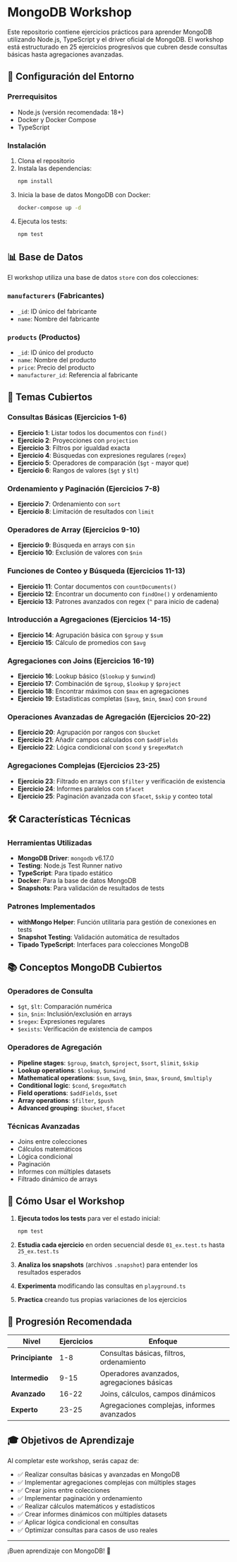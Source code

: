 # MongoDB Workshop

Este repositorio contiene ejercicios prácticos para aprender MongoDB utilizando Node.js, TypeScript y el driver oficial de MongoDB. El workshop está estructurado en 25 ejercicios progresivos que cubren desde consultas básicas hasta agregaciones avanzadas.

## 🚀 Configuración del Entorno

### Prerrequisitos
- Node.js (versión recomendada: 18+)
- Docker y Docker Compose
- TypeScript

### Instalación
1. Clona el repositorio
2. Instala las dependencias:
   ```bash
   npm install
   ```
3. Inicia la base de datos MongoDB con Docker:
   ```bash
   docker-compose up -d
   ```
4. Ejecuta los tests:
   ```bash
   npm test
   ```

## 📊 Base de Datos

El workshop utiliza una base de datos `store` con dos colecciones:

### `manufacturers` (Fabricantes)
- `_id`: ID único del fabricante
- `name`: Nombre del fabricante

### `products` (Productos)
- `_id`: ID único del producto
- `name`: Nombre del producto
- `price`: Precio del producto
- `manufacturer_id`: Referencia al fabricante

## 🎯 Temas Cubiertos

### **Consultas Básicas (Ejercicios 1-6)**
- **Ejercicio 1**: Listar todos los documentos con `find()`
- **Ejercicio 2**: Proyecciones con `projection`
- **Ejercicio 3**: Filtros por igualdad exacta
- **Ejercicio 4**: Búsquedas con expresiones regulares (`regex`)
- **Ejercicio 5**: Operadores de comparación (`$gt` - mayor que)
- **Ejercicio 6**: Rangos de valores (`$gt` y `$lt`)

### **Ordenamiento y Paginación (Ejercicios 7-8)**
- **Ejercicio 7**: Ordenamiento con `sort`
- **Ejercicio 8**: Limitación de resultados con `limit`

### **Operadores de Array (Ejercicios 9-10)**
- **Ejercicio 9**: Búsqueda en arrays con `$in`
- **Ejercicio 10**: Exclusión de valores con `$nin`

### **Funciones de Conteo y Búsqueda (Ejercicios 11-13)**
- **Ejercicio 11**: Contar documentos con `countDocuments()`
- **Ejercicio 12**: Encontrar un documento con `findOne()` y ordenamiento
- **Ejercicio 13**: Patrones avanzados con regex (`^` para inicio de cadena)

### **Introducción a Agregaciones (Ejercicios 14-15)**
- **Ejercicio 14**: Agrupación básica con `$group` y `$sum`
- **Ejercicio 15**: Cálculo de promedios con `$avg`

### **Agregaciones con Joins (Ejercicios 16-19)**
- **Ejercicio 16**: Lookup básico (`$lookup` y `$unwind`)
- **Ejercicio 17**: Combinación de `$group`, `$lookup` y `$project`
- **Ejercicio 18**: Encontrar máximos con `$max` en agregaciones
- **Ejercicio 19**: Estadísticas completas (`$avg`, `$min`, `$max`) con `$round`

### **Operaciones Avanzadas de Agregación (Ejercicios 20-22)**
- **Ejercicio 20**: Agrupación por rangos con `$bucket`
- **Ejercicio 21**: Añadir campos calculados con `$addFields`
- **Ejercicio 22**: Lógica condicional con `$cond` y `$regexMatch`

### **Agregaciones Complejas (Ejercicios 23-25)**
- **Ejercicio 23**: Filtrado en arrays con `$filter` y verificación de existencia
- **Ejercicio 24**: Informes paralelos con `$facet`
- **Ejercicio 25**: Paginación avanzada con `$facet`, `$skip` y conteo total

## 🛠️ Características Técnicas

### Herramientas Utilizadas
- **MongoDB Driver**: `mongodb` v6.17.0
- **Testing**: Node.js Test Runner nativo
- **TypeScript**: Para tipado estático
- **Docker**: Para la base de datos MongoDB
- **Snapshots**: Para validación de resultados de tests

### Patrones Implementados
- **withMongo Helper**: Función utilitaria para gestión de conexiones en tests
- **Snapshot Testing**: Validación automática de resultados
- **Tipado TypeScript**: Interfaces para colecciones MongoDB

## 📚 Conceptos MongoDB Cubiertos

### Operadores de Consulta
- `$gt`, `$lt`: Comparación numérica
- `$in`, `$nin`: Inclusión/exclusión en arrays
- `$regex`: Expresiones regulares
- `$exists`: Verificación de existencia de campos

### Operadores de Agregación
- **Pipeline stages**: `$group`, `$match`, `$project`, `$sort`, `$limit`, `$skip`
- **Lookup operations**: `$lookup`, `$unwind`
- **Mathematical operations**: `$sum`, `$avg`, `$min`, `$max`, `$round`, `$multiply`
- **Conditional logic**: `$cond`, `$regexMatch`
- **Field operations**: `$addFields`, `$set`
- **Array operations**: `$filter`, `$push`
- **Advanced grouping**: `$bucket`, `$facet`

### Técnicas Avanzadas
- Joins entre colecciones
- Cálculos matemáticos
- Lógica condicional
- Paginación
- Informes con múltiples datasets
- Filtrado dinámico de arrays

## 🚦 Cómo Usar el Workshop

1. **Ejecuta todos los tests** para ver el estado inicial:
   ```bash
   npm test
   ```

2. **Estudia cada ejercicio** en orden secuencial desde `01_ex.test.ts` hasta `25_ex.test.ts`

3. **Analiza los snapshots** (archivos `.snapshot`) para entender los resultados esperados

4. **Experimenta** modificando las consultas en `playground.ts`

5. **Practica** creando tus propias variaciones de los ejercicios

## 📖 Progresión Recomendada

| Nivel | Ejercicios | Enfoque |
|-------|------------|---------|
| **Principiante** | 1-8 | Consultas básicas, filtros, ordenamiento |
| **Intermedio** | 9-15 | Operadores avanzados, agregaciones básicas |
| **Avanzado** | 16-22 | Joins, cálculos, campos dinámicos |
| **Experto** | 23-25 | Agregaciones complejas, informes avanzados |

## 🎓 Objetivos de Aprendizaje

Al completar este workshop, serás capaz de:

- ✅ Realizar consultas básicas y avanzadas en MongoDB
- ✅ Implementar agregaciones complejas con múltiples stages
- ✅ Crear joins entre colecciones
- ✅ Implementar paginación y ordenamiento
- ✅ Realizar cálculos matemáticos y estadísticos
- ✅ Crear informes dinámicos con múltiples datasets
- ✅ Aplicar lógica condicional en consultas
- ✅ Optimizar consultas para casos de uso reales

---

¡Buen aprendizaje con MongoDB! 🚀
